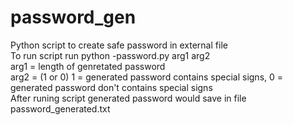 # password_gen <br>
Python script to create safe password in external file <br>
To run script run python -password.py arg1 arg2 <br>
arg1 = length of genretated password <br>
arg2 = (1 or 0)  1 = generated password contains special signs, 0 = generated password don't contains special signs <br>
After runing script generated password would save in file password_generated.txt <br>
